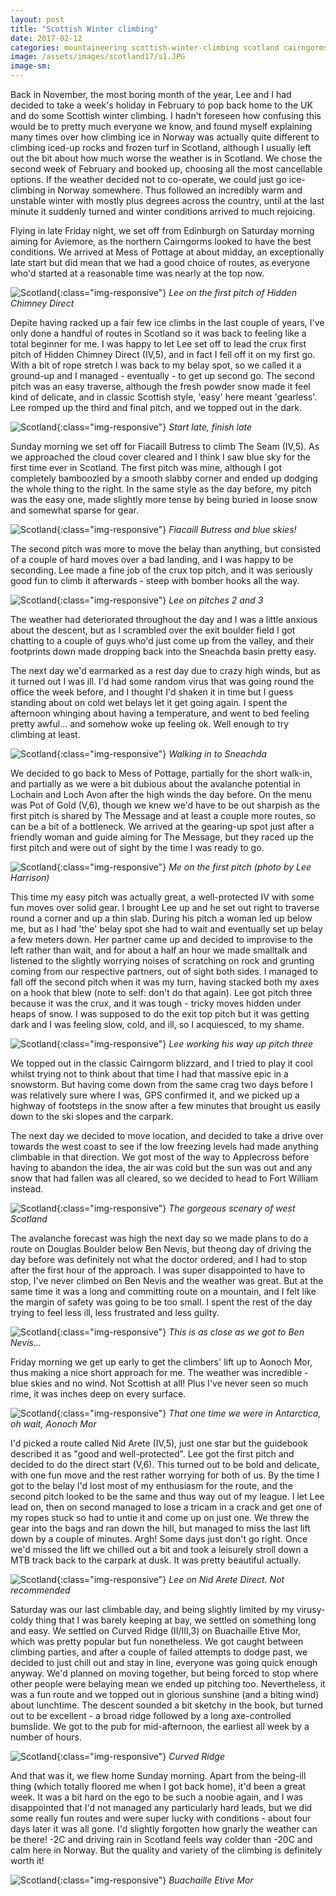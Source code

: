 ```yaml
---
layout: post
title: "Scottish Winter climbing"
date: 2017-02-12
categories: mountaineering scottish-winter-climbing scotland cairngorms glen-coe aonoch-mor
image: /assets/images/scotland17/s1.JPG
image-sm:
---
```


Back in November, the most boring month of the year, Lee and I had decided to take a week's holiday in February to pop back home to the UK and do some Scottish winter climbing. I hadn't foreseen how confusing this would be to pretty much everyone we know, and found myself explaining many times over how climbing ice in Norway was actually quite different to climbing iced-up rocks and frozen turf in Scotland, although I usually left out the bit about how much worse the weather is in Scotland. We chose the second week of February and booked up, choosing all the most cancellable options. If the weather decided not to co-operate, we could just go ice-climbing in Norway somewhere. Thus followed an incredibly warm and unstable winter with mostly plus degrees across the country, until at the last minute it suddenly turned and winter conditions arrived to much rejoicing.

Flying in late Friday night, we set off from Edinburgh on Saturday morning aiming for Aviemore, as the northern Cairngorms looked to have the best conditions. We arrived at Mess of Pottage at about midday, an exceptionally late start but did mean that we had a good choice of routes, as everyone who'd started at a reasonable time was nearly at the top now.

![Scotland](/assets/images/scotland17/s2.JPG){:class="img-responsive"}
*Lee on the first pitch of Hidden Chimney Direct*

Depite having racked up a fair few ice climbs in the last couple of years, I've only done a handful of routes in Scotland so it was back to feeling like a total beginner for me. I was happy to let Lee set off to lead the crux first pitch of Hidden Chimney Direct (IV,5), and in fact I fell off it on my first go. With a bit of rope stretch I was back to my belay spot, so we called it a ground-up and I managed - eventually - to get up second go. The second pitch was an easy traverse, although the fresh powder snow made it feel kind of delicate, and in classic Scottish style, 'easy' here meant 'gearless'. Lee romped up the third and final pitch, and we topped out in the dark.

![Scotland](/assets/images/scotland17/s4.JPG){:class="img-responsive"}
*Start late, finish late*

Sunday morning we set off for Fiacaill Butress to climb The Seam (IV,5). As we approached the cloud cover cleared and I think I saw blue sky for the first time ever in Scotland. The first pitch was mine, although I got completely bamboozled by a smooth slabby corner and ended up dodging the whole thing to the right. In the same style as the day before, my pitch was the easy one, made slightly more tense by being buried in loose snow and somewhat sparse for gear.

![Scotland](/assets/images/scotland17/s6.JPG){:class="img-responsive"}
*Fiacaill Butress and blue skies!*

The second pitch was more to move the belay than anything, but consisted of a couple of hard moves over a bad landing, and I was happy to be seconding. Lee made a fine job of the crux top pitch, and it was seriously good fun to climb it afterwards - steep with bomber hooks all the way.

![Scotland](/assets/images/scotland17/s7.JPG){:class="img-responsive"}
*Lee on pitches 2 and 3*

The weather had deteriorated throughout the day and I was a little anxious about the descent, but as I scrambled over the exit boulder field I got chatting to a couple of guys who'd just come up from the valley, and their footprints down made dropping back into the Sneachda basin pretty easy.

The next day we'd earmarked as a rest day due to crazy high winds, but as it turned out I was ill. I'd had some random virus that was going round the office the week before, and I thought I'd shaken it in time but I guess standing about on cold wet belays let it get going again. I spent the afternoon whinging about having a temperature, and went to bed feeling pretty awful... and somehow woke up feeling ok. Well enough to try climbing at least.

![Scotland](/assets/images/scotland17/s5.JPG){:class="img-responsive"}
*Walking in to Sneachda*

We decided to go back to Mess of Pottage, partially for the short walk-in, and partially as we were a bit dubious about the avalanche potential in Lochain and Loch Avon after the high winds the day before. On the menu was Pot of Gold (V,6), though we knew we'd have to be out sharpish as the first pitch is shared by The Message and at least a couple more routes, so can be a bit of a bottleneck. We arrived at the gearing-up spot just after a friendly woman and guide aiming for The Message, but they raced up the first pitch and were out of sight by the time I was ready to go.

![Scotland](/assets/images/scotland17/s0.JPG){:class="img-responsive"}
*Me on the first pitch (photo by Lee Harrison)*

This time my easy pitch was actually great, a well-protected IV with some fun moves over solid gear. I brought Lee up and he set out right to traverse round a corner and up a thin slab. During his pitch a woman led up below me, but as I had 'the' belay spot she had to wait and eventually set up belay a few meters down. Her partner came up and decided to improvise to the left rather than wait, and for about a half an hour we made smalltalk and listened to the slightly worrying noises of scratching on rock and grunting coming from our respective partners, out of sight both sides. I managed to fall off the second pitch when it was my turn, having stacked both my axes on a hook that blew (note to self: don't do that again). Lee got pitch three because it was the crux, and it was tough - tricky moves hidden under heaps of snow. I was supposed to do the exit top pitch but it was getting dark and I was feeling slow, cold, and ill, so I acquiesced, to my shame.

![Scotland](/assets/images/scotland17/s9.JPG){:class="img-responsive"}
*Lee working his way up pitch three*

We topped out in the classic Cairngorm blizzard, and I tried to play it cool whilst trying not to think about that time I had that massive epic in a snowstorm. But having come down from the same crag two days before I was relatively sure where I was, GPS confirmed it, and we picked up a highway of footsteps in the snow after a few minutes that brought us easily down to the ski slopes and the carpark.

The next day we decided to move location, and decided to take a drive over towards the west coast to see if the low freezing levels had made anything climbable in that direction. We got most of the way to Applecross before having to abandon the idea, the air was cold but the sun was out and any snow that had fallen was all cleared, so we decided to head to Fort William instead.

![Scotland](/assets/images/scotland17/s10.JPG){:class="img-responsive"}
*The gorgeous scenary of west Scotland*

The avalanche forecast was high the next day so we made plans to do a route on Douglas Boulder below Ben Nevis, but theong day of driving the day before was definitely not what the doctor ordered, and I had to stop after the first hour of the approach. I was super disappointed to have to stop, I've never climbed on Ben Nevis and the weather was great. But at the same time it was a long and committing route on a mountain, and I felt like the margin of safety was going to be too small. I spent the rest of the day trying to feel less ill, less frustrated and less guilty.

![Scotland](/assets/images/scotland17/s11.JPG){:class="img-responsive"}
*This is as close as we got to Ben Nevis...*

Friday morning we get up early to get the climbers' lift up to Aonoch Mor, thus making a nice short approach for me. The weather was incredible - blue skies and no wind. Not Scottish at all! Plus I've never seen so much rime, it was inches deep on every surface.

![Scotland](/assets/images/scotland17/s12.JPG){:class="img-responsive"}
*That one time we were in Antarctica, oh wait, Aonoch Mor*

 I'd picked a route called Nid Arete (IV,5), just one star but the guidebook described it as "good and well-protected". Lee got the first pitch and decided to do the direct start (V,6). This turned out to be bold and delicate, with one fun move and the rest rather worrying for both of us. By the time I got to the belay I'd lost most of my enthusiasm for the route, and the second pitch looked to be the same and thus way out of my league. I let Lee lead on, then on second managed to lose a tricam in a crack and get one of my ropes stuck so had to untie it and come up on just one. We threw the gear into the bags and ran down the hill, but managed to miss the last lift down by a couple of minutes. Argh! Some days just don't go right. Once we'd missed the lift we chilled out a bit and took a leisurely stroll down a MTB track back to the carpark at dusk. It was pretty beautiful actually.

![Scotland](/assets/images/scotland17/s13.JPG){:class="img-responsive"}
*Lee on Nid Arete Direct. Not recommended*

Saturday was our last climbable day, and being slightly limited by my virusy-coldy thing that I was barely keeping at bay, we settled on something long and easy. We settled on Curved Ridge (II/III,3) on Buachaille Etive Mor, which was pretty popular but fun nonetheless. We got caught between climbing parties, and after a couple of failed attempts to dodge past, we decided to just chill out and stay in line, everyone was going quick enough anyway. We'd planned on moving together, but being forced to stop where other people were belaying mean we ended up pitching too. Nevertheless, it was a fun route and we topped out in glorious sunshine (and a biting wind) about lunchtime. The descent sounded a bit sketchy in the book, but turned out to be excellent - a broad ridge followed by a long axe-controlled bumslide. We got to the pub for mid-afternoon, the earliest all week by a number of hours.

![Scotland](/assets/images/scotland17/s15.JPG){:class="img-responsive"}
*Curved Ridge*

And that was it, we flew home Sunday morning. Apart from the being-ill thing (which totally floored me when I got back home), it'd been a great week. It was a bit hard on the ego to be such a noobie again, and I was disappointed that I'd not managed any particularly hard leads, but we did some really fun routes and were super lucky with conditions - about four days later it was all gone. I'd slightly forgotten how gnarly the weather can be there! -2C and driving rain in Scotland feels way colder than -20C and calm here in Norway. But the quality and variety of the climbing is definitely worth it!

![Scotland](/assets/images/scotland17/s16.JPG){:class="img-responsive"}
*Buachaille Etive Mor*

